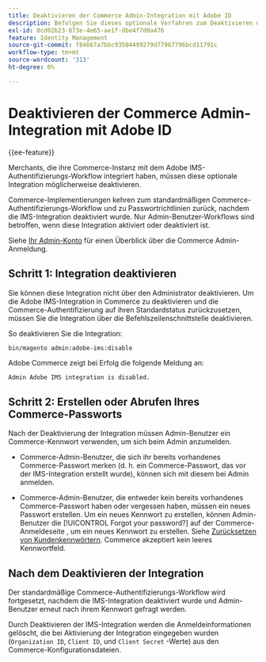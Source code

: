 ```yaml
---
title: Deaktivieren der Commerce Admin-Integration mit Adobe ID
description: Befolgen Sie dieses optionale Verfahren zum Deaktivieren der Adobe Commerce Admin-Integration mit Adobe IMS.
exl-id: 0cd02b23-873e-4e65-ae1f-dbe4f7d0a476
feature: Identity Management
source-git-commit: f84667a7bbc93504499279d77967796bcd11791c
workflow-type: tm+mt
source-wordcount: '313'
ht-degree: 0%

---
```


# Deaktivieren der Commerce Admin-Integration mit Adobe ID

{{ee-feature}}

Merchants, die ihre Commerce-Instanz mit dem Adobe IMS-Authentifizierungs-Workflow integriert haben, müssen diese optionale Integration möglicherweise deaktivieren.

Commerce-Implementierungen kehren zum standardmäßigen Commerce-Authentifizierungs-Workflow und zu Passwortrichtlinien zurück, nachdem die IMS-Integration deaktiviert wurde. Nur Admin-Benutzer-Workflows sind betroffen, wenn diese Integration aktiviert oder deaktiviert ist.

Siehe [Ihr Admin-Konto](https://experienceleague.adobe.com/docs/commerce-admin/start/admin/admin-signin.html) für einen Überblick über die Commerce Admin-Anmeldung.

## Schritt 1: Integration deaktivieren

Sie können diese Integration nicht über den Administrator deaktivieren. Um die Adobe IMS-Integration in Commerce zu deaktivieren und die Commerce-Authentifizierung auf ihren Standardstatus zurückzusetzen, müssen Sie die Integration über die Befehlszeilenschnittstelle deaktivieren.

So deaktivieren Sie die Integration:

```bash
bin/magento admin:adobe-ims:disable
```

Adobe Commerce zeigt bei Erfolg die folgende Meldung an:

```terminal
Admin Adobe IMS integration is disabled.
```

## Schritt 2: Erstellen oder Abrufen Ihres Commerce-Passworts

Nach der Deaktivierung der Integration müssen Admin-Benutzer ein Commerce-Kennwort verwenden, um sich beim Admin anzumelden.

* Commerce-Admin-Benutzer, die sich ihr bereits vorhandenes Commerce-Passwort merken (d. h. ein Commerce-Passwort, das vor der IMS-Integration erstellt wurde), können sich mit diesem bei Admin anmelden.

* Commerce-Admin-Benutzer, die entweder kein bereits vorhandenes Commerce-Passwort haben oder vergessen haben, müssen ein neues Passwort erstellen. Um ein neues Kennwort zu erstellen, können Admin-Benutzer die [!UICONTROL Forgot your password?] auf der Commerce-Anmeldeseite , um ein neues Kennwort zu erstellen. Siehe [Zurücksetzen von Kundenkennwörtern](https://experienceleague.adobe.com/docs/commerce-admin/customers/customer-accounts/configure/password-reset.html). Commerce akzeptiert kein leeres Kennwortfeld.

## Nach dem Deaktivieren der Integration

Der standardmäßige Commerce-Authentifizierungs-Workflow wird fortgesetzt, nachdem die IMS-Integration deaktiviert wurde und Admin-Benutzer erneut nach ihrem Kennwort gefragt werden.

Durch Deaktivieren der IMS-Integration werden die Anmeldeinformationen gelöscht, die bei Aktivierung der Integration eingegeben wurden (`Organization ID`, `Client ID`, und `Client Secret` -Werte) aus den Commerce-Konfigurationsdateien.
